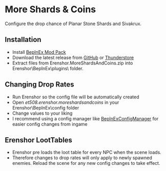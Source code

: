 # More Shards & Coins
Configure the drop chance of Planar Stone Shards and Sivakrux.

## Installation
- Install [BepInEx Mod Pack](https://thunderstore.io/package/bbepis/BepInExPack/)
- Download the latest release from [GitHub](https://github.com/et508/Erenshor.MoreShardsAndCoins) or [Thunderstore]()
- Extract files from Erenshor.MoreShardsAndCoins.zip into Erenshor\BepInEx\plugins\ folder.

## Changing Drop Rates
- Run Erenshor so the config file will be automatically created
- Open *et508.erenshor.moreshardsandcoins* in your Erenshor\BepInEx\config folder
- Change values to your liking
- I recommend using a config manager like [BepInExConfigManager](https://github.com/sinai-dev/BepInExConfigManager) for easier config changes from ingame

## Erenshor LootTables
- Erenshor pre loads the loot table for every NPC when the scene loads.
- Therefore changes to drop rates will only apply to newly spawned enemies. Reload the scene for any new config changes to take effect.